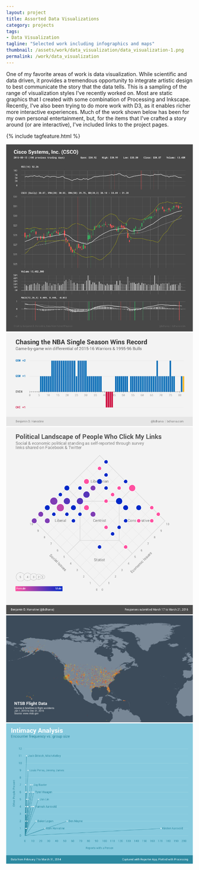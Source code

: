 ```yaml
---
layout: project
title: Assorted Data Visualizations
category: projects
tags:
- Data Visualization
tagline: "Selected work including infographics and maps"
thumbnail: /assets/work/data_visualization/data_visualization-1.png
permalink: /work/data_visualization
---
```


One of my favorite areas of work is data visualization. While scientific and data driven, it provides a tremendous opportunity to integrate artistic design to best communicate the story that the data tells. This is a sampling of the range of visualization styles I've recently worked on. Most are static graphics that I created with some combination of Processing and Inkscape. Recently, I've also been trying to do more work with D3, as it enables richer more interactive experiences. Much of the work shown below has been for my own personal entertainment, but, for the items that I've crafted a story around (or are interactive), I've included links to the project pages.

{% include tagfeature.html %}

![](/assets/work/data_visualization/data_visualization-1.png)
![](/assets/work/data_visualization/data_visualization-2.png)
![](/assets/work/data_visualization/data_visualization-3.png)
![](/assets/work/data_visualization/data_visualization-4.png)
![](/assets/work/data_visualization/data_visualization-5.png)